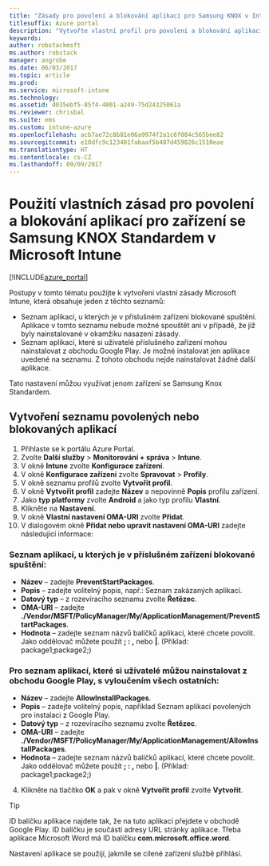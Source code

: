 ```yaml
---
title: "Zásady pro povolení a blokování aplikací pro Samsung KNOX v Intune"
titlesuffix: Azure portal
description: "Vytvořte vlastní profil pro povolení a blokování aplikací pro zařízení se Samsung Knox Standardem."
keywords: 
author: robstackmsft
ms.author: robstack
manager: angrobe
ms.date: 06/03/2017
ms.topic: article
ms.prod: 
ms.service: microsoft-intune
ms.technology: 
ms.assetid: d035ebf5-85f4-4001-a249-75d24325061a
ms.reviewer: chrisbal
ms.suite: ems
ms.custom: intune-azure
ms.openlocfilehash: acb7ae72c8b81e06a9974f2a1c6f084c565bee82
ms.sourcegitcommit: e10dfc9c123401fabaaf5b487d459826c1510eae
ms.translationtype: HT
ms.contentlocale: cs-CZ
ms.lasthandoff: 09/09/2017
---
```

# <a name="use-custom-policies-to-allow-and-block-apps-for-samsung-knox-standard-devices-in-microsoft-intune"></a>Použití vlastních zásad pro povolení a blokování aplikací pro zařízení se Samsung KNOX Standardem v Microsoft Intune

[!INCLUDE[azure_portal](./includes/azure_portal.md)]

Postupy v tomto tématu použijte k vytvoření vlastní zásady Microsoft Intune, která obsahuje jeden z těchto seznamů:

- Seznam aplikací, u kterých je v příslušném zařízení blokované spuštění. Aplikace v tomto seznamu nebude možné spouštět ani v případě, že již byly nainstalované v okamžiku nasazení zásady.
- Seznam aplikací, které si uživatelé příslušného zařízení mohou nainstalovat z obchodu Google Play. Je možné instalovat jen aplikace uvedené na seznamu. Z tohoto obchodu nejde nainstalovat žádné další aplikace.

Tato nastavení můžou využívat jenom zařízení se Samsung Knox Standardem.

## <a name="create-an-allowed-or-blocked-app-list"></a>Vytvoření seznamu povolených nebo blokovaných aplikací

1. Přihlaste se k portálu Azure Portal.
2. Zvolte **Další služby** > **Monitorování + správa** > **Intune**.
3. V okně **Intune** zvolte **Konfigurace zařízení**.
2. V okně **Konfigurace zařízení** zvolte **Spravovat** > **Profily**.
2. V okně seznamu profilů zvolte **Vytvořit profil**.
3. V okně **Vytvořit profil** zadejte **Název** a nepovinně **Popis** profilu zařízení.
2. Jako **typ platformy** zvolte **Android** a jako typ profilu **Vlastní**.
3. Klikněte na **Nastavení**.
3. V okně **Vlastní nastavení OMA-URI** zvolte **Přidat**.
4. V dialogovém okně **Přidat nebo upravit nastavení OMA-URI** zadejte následující informace:

### <a name="for-a-list-of-apps-that-are-blocked-from-running-on-the-device"></a>Seznam aplikací, u kterých je v příslušném zařízení blokované spuštění:

- **Název** – zadejte **PreventStartPackages**.
- **Popis** – zadejte volitelný popis, např.: Seznam zakázaných aplikací.
-   **Datový typ** – z rozevíracího seznamu zvolte **Řetězec**.
-   **OMA-URI** – zadejte **./Vendor/MSFT/PolicyManager/My/ApplicationManagement/PreventStartPackages**.
-   **Hodnota** – zadejte seznam názvů balíčků aplikací, které chcete povolit. Jako oddělovač můžete použít **; : ,** nebo **|**. (Příklad: package1;package2;)

### <a name="for-a-list-of-apps-that-users-are-allowed-to-install-from-the-google-play-store-while-excluding-all-other-apps"></a>Pro seznam aplikací, které si uživatelé můžou nainstalovat z obchodu Google Play, s vyloučením všech ostatních:
- **Název** – zadejte **AllowInstallPackages**.
- **Popis** – zadejte volitelný popis, například Seznam aplikací povolených pro instalaci z Google Play.
- **Datový typ** – z rozevíracího seznamu zvolte **Řetězec**.
- **OMA-URI** – zadejte **./Vendor/MSFT/PolicyManager/My/ApplicationManagement/AllowInstallPackages**.
- **Hodnota** – zadejte seznam názvů balíčků aplikací, které chcete povolit. Jako oddělovač můžete použít **; : ,** nebo **|**. (Příklad: package1;package2;)

4. Klikněte na tlačítko **OK** a pak v okně **Vytvořit profil** zvolte **Vytvořit**.

>[!TIP]
> ID balíčku aplikace najdete tak, že na tuto aplikaci přejdete v obchodě Google Play. ID balíčku je součástí adresy URL stránky aplikace. Třeba aplikace Microsoft Word má ID balíčku **com.microsoft.office.word**.

Nastavení aplikace se použijí, jakmile se cílené zařízení službě přihlásí.


<!---## Assign the custom profile--->
